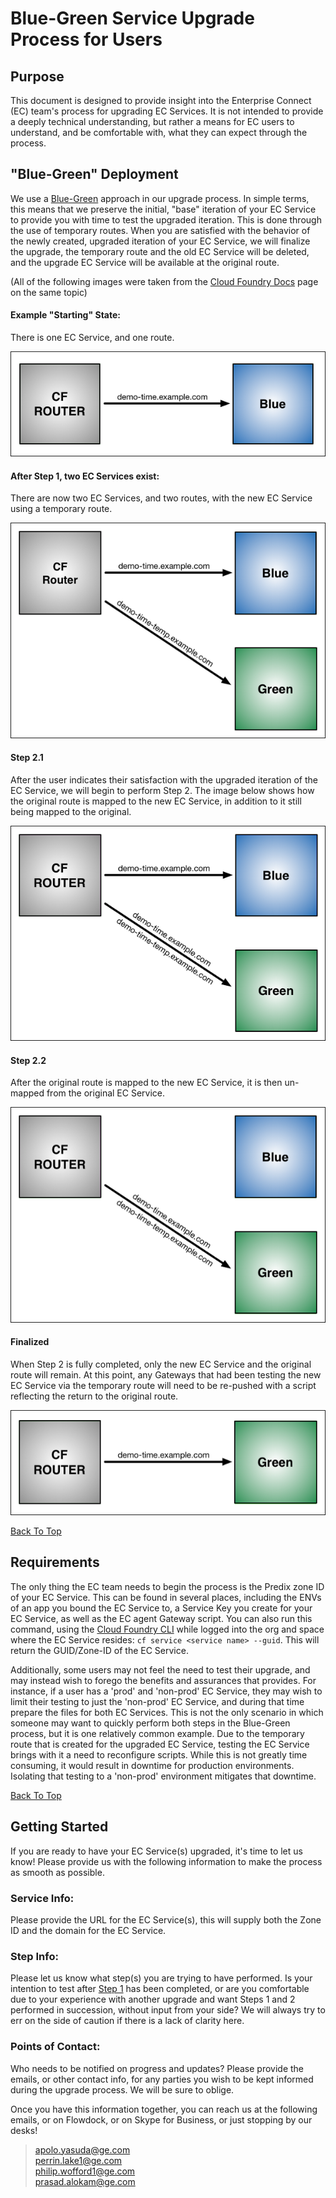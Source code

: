 <A NAME="top"> 

# Blue-Green Service Upgrade Process for Users

## Purpose

This document is designed to provide insight into the Enterprise Connect (EC) team's process for upgrading EC Services. It is not intended to provide a deeply technical understanding, but rather a means for EC users to understand, and be comfortable with, what they can expect through the process.



## "Blue-Green" Deployment

We use a [Blue-Green](https://docs.cloudfoundry.org/devguide/deploy-apps/blue-green.html) approach in our upgrade process. In simple terms, this means that we preserve the initial, "base" iteration of your EC Service to provide you with time to test the upgraded iteration. This is done through the use of temporary routes. When you are satisfied with the behavior of the newly created, upgraded iteration of your EC Service, we will finalize the upgrade, the temporary route and the old EC Service will be deleted, and the upgrade EC Service will be available at the original route.

(All of the following images were taken from the [Cloud Foundry Docs](https://docs.cloudfoundry.org) page on the same topic)
  
  

#### Example "Starting" State:
There is one EC Service, and one route.

![an EC Service to be upgraded](./docs/base.png)

    
  

<A NAME="step1">

#### After Step 1, two EC Services exist:
There are now two EC Services, and two routes, with the new EC Service using a temporary route.



![Step 1](./docs/step1.png)

    
  


#### Step 2.1
After the user indicates their satisfaction with the upgraded iteration of the EC Service, we will begin to perform Step 2. The image below shows how the original route is mapped to the new EC Service, in addition to it still being mapped to the original.

![Step 2](./docs/step2.png)


    
  

#### Step 2.2
After the original route is mapped to the new EC Service, it is then un-mapped from the original EC Service.

![Finalizing](./docs/finalization.png)

    
  

#### Finalized
When Step 2 is fully completed, only the new EC Service and the original route will remain. At this point, any Gateways that had been testing the new EC Service via the temporary route will need to be re-pushed with a script reflecting the return to the original route.

![Complete](./docs/finalization2.png)

<A HREF="#top">Back To Top</A>

    
  

## Requirements

The only thing the EC team needs to begin the process is the Predix zone ID of your EC Service. This can be found in several places, including the ENVs of an app you bound the EC Service to, a Service Key you create for your EC Service, as well as the EC agent Gateway script. You can also run this command, using the [Cloud Foundry CLI](https://github.com/cloudfoundry/cli) while logged into the org and space where the EC Service resides: `cf service <service name> --guid`. This will return the GUID/Zone-ID of the EC Service. 

Additionally, some users may not feel the need to test their upgrade, and may instead wish to forego the benefits and assurances that provides. For instance, if a user has a 'prod' and 'non-prod' EC Service, they may wish to limit their testing to just the 'non-prod' EC Service, and during that time prepare the files for both EC Services. This is not the only scenario in which someone may want to quickly perform both steps in the Blue-Green process, but it is one relatively common example. Due to the temporary route that is created for the upgraded EC Service, testing the EC Service brings with it a need to reconfigure scripts. While this is not greatly time consuming, it would result in downtime for production environments. Isolating that testing to a 'non-prod' environment mitigates that downtime.

<A HREF="#top">Back To Top</A>

    
  

## Getting Started

If you are ready to have your EC Service(s) upgraded, it's time to let us know! Please provide us with the following information to make the process as smooth as possible. 

   
   

### Service Info:
Please provide the URL for the EC Service(s), this will supply both the Zone ID and the domain for the EC Service.

   
  

### Step Info:
Please let us know what step(s) you are trying to have performed. Is your intention to test after <A HREF="#step1">Step 1</A> has been completed, or are you comfortable due to your experience with another upgrade and want Steps 1 and 2 performed in succession, without input from your side? We will always try to err on the side of caution if there is a lack of clarity here.

   
  

### Points of Contact:
Who needs to be notified on progress and updates? Please provide the emails, or other contact info, for any parties you wish to be kept informed during the upgrade process. We will be sure to oblige.

     
    

Once you have this information together, you can reach us at the following emails, or on Flowdock, or on Skype for Business, or just stopping by our desks!    
>apolo.yasuda@ge.com     
perrin.lake1@ge.com    
philip.wofford1@ge.com    
prasad.alokam@ge.com  

  